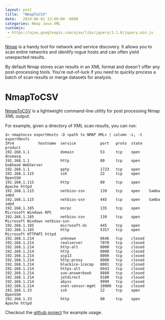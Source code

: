 ```yaml
---
layout: post
title:  "NmapToCSV"
date:   2018-06-01 13:40:00 -0600
categories: Nmap Java XML
customjs:
 - https://ajax.googleapis.com/ajax/libs/jquery/3.1.0/jquery.min.js
---
```


[Nmap](https://nmap.org/) is a handy tool for network and service discovery. It
allows you to scan entire networks and identify rogue hosts and can often yield
unexpected results. 

By default Nmap stores scan results in an XML format and doesn't offer any post-processing
tools. You're out-of-luck if you need to quickly process a batch of scan results or
merge datasets for analysis.

# NmapToCSV

[NmapToCSV](https://github.com/NF1198/NmapToCSV) is a lightweight command-line 
utility for post processing Nmap XML output.

For example, given a directory of XML scan results, you can run:

    $> nmaptocsv exportHosts -D <path to NMAP XML> | column -s, -t
    exportHosts
    IPv4           hostname  service           port   proto  state   product
    192.168.1.1              domain            53     tcp    open    dnsmasq
    192.168.1.1              http              80     tcp    open    GoAhead WebServer
    192.168.1.1              pptp              1723   tcp    open
    192.168.1.115            ssh               22     tcp    open    OpenSSH
    192.168.1.115            http              80     tcp    open    Apache httpd
    192.168.1.115            netbios-ssn       139    tcp    open    Samba smbd
    192.168.1.115            netbios-ssn       445    tcp    open    Samba smbd
    192.168.1.185            msrpc             135    tcp    open    Microsoft Windows RPC
    192.168.1.185            netbios-ssn       139    tcp    open    Microsoft Windows netbios-ssn
    192.168.1.185            microsoft-ds      445    tcp    open
    192.168.1.185            http              5357   tcp    open    Microsoft HTTPAPI httpd
    192.168.1.214            unknown           6646   tcp    closed
    192.168.1.214            realserver        7070   tcp    closed
    192.168.1.214            http-alt          8000   tcp    closed
    192.168.1.214            http              8008   tcp    closed
    192.168.1.214            ajp13             8009   tcp    closed
    192.168.1.214            http-proxy        8080   tcp    closed
    192.168.1.214            blackice-icecap   8081   tcp    closed
    192.168.1.214            https-alt         8443   tcp    closed
    192.168.1.214            sun-answerbook    8888   tcp    closed
    192.168.1.214            jetdirect         9100   tcp    closed
    192.168.1.214            abyss             9999   tcp    closed
    192.168.1.214            snet-sensor-mgmt  10000  tcp    closed
    192.168.1.33             ssh               22     tcp    open    OpenSSH
    192.168.1.33             http              80     tcp    open    Apache httpd


Checkout the [github project](https://github.com/NF1198/NmapToCSV) for example usage.